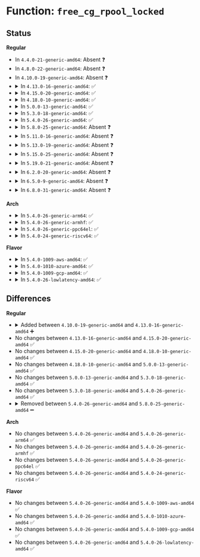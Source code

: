 # Function: <code>free_cg_rpool_locked</code>

## Status
<b>Regular</b>
<ul>
<li>
In <code>4.4.0-21-generic-amd64</code>: Absent ❓
</li>
<li>
In <code>4.8.0-22-generic-amd64</code>: Absent ❓
</li>
<li>
In <code>4.10.0-19-generic-amd64</code>: Absent ❓
</li>
<li>
<details>
<summary>In <code>4.13.0-16-generic-amd64</code>: ✅</summary>

```c
void free_cg_rpool_locked(struct rdmacg_resource_pool * rpool)
```

```json
{
  "name": "free_cg_rpool_locked",
  "collision_type": "Unique Static",
  "inline_type": "No",
  "funcs": [
    {
      "addr": 18446744071580072464,
      "name": "free_cg_rpool_locked",
      "external": false,
      "loc": "kernel/cgroup/rdma.c:106",
      "file": "kernel/cgroup/rdma.c",
      "inline": "seen, unknown",
      "caller_inline": [],
      "caller_func": [
        "kernel/cgroup/rdma.c:rdmacg_resource_set_max",
        "kernel/cgroup/rdma.c:rdmacg_unregister_device",
        "kernel/cgroup/rdma.c:rdmacg_uncharge_hierarchy"
      ]
    }
  ],
  "symbols": [
    {
      "addr": 18446744071580072464,
      "name": "free_cg_rpool_locked",
      "section": ".text",
      "bind": "STB_LOCAL",
      "size": 82
    }
  ]
}
```
</details>
</li>
<li>
<details>
<summary>In <code>4.15.0-20-generic-amd64</code>: ✅</summary>

```c
void free_cg_rpool_locked(struct rdmacg_resource_pool * rpool)
```

```json
{
  "name": "free_cg_rpool_locked",
  "collision_type": "Unique Static",
  "inline_type": "No",
  "funcs": [
    {
      "addr": 18446744071580125200,
      "name": "free_cg_rpool_locked",
      "external": false,
      "loc": "kernel/cgroup/rdma.c:106",
      "file": "kernel/cgroup/rdma.c",
      "inline": "seen, unknown",
      "caller_inline": [],
      "caller_func": [
        "kernel/cgroup/rdma.c:rdmacg_resource_set_max",
        "kernel/cgroup/rdma.c:rdmacg_unregister_device",
        "kernel/cgroup/rdma.c:rdmacg_uncharge_hierarchy"
      ]
    }
  ],
  "symbols": [
    {
      "addr": 18446744071580125200,
      "name": "free_cg_rpool_locked",
      "section": ".text",
      "bind": "STB_LOCAL",
      "size": 82
    }
  ]
}
```
</details>
</li>
<li>
<details>
<summary>In <code>4.18.0-10-generic-amd64</code>: ✅</summary>

```c
void free_cg_rpool_locked(struct rdmacg_resource_pool * rpool)
```

```json
{
  "name": "free_cg_rpool_locked",
  "collision_type": "Unique Static",
  "inline_type": "No",
  "funcs": [
    {
      "addr": 18446744071580184880,
      "name": "free_cg_rpool_locked",
      "external": false,
      "loc": "kernel/cgroup/rdma.c:106",
      "file": "kernel/cgroup/rdma.c",
      "inline": "seen, unknown",
      "caller_inline": [],
      "caller_func": [
        "kernel/cgroup/rdma.c:rdmacg_resource_set_max",
        "kernel/cgroup/rdma.c:rdmacg_unregister_device",
        "kernel/cgroup/rdma.c:rdmacg_uncharge_hierarchy"
      ]
    }
  ],
  "symbols": [
    {
      "addr": 18446744071580184880,
      "name": "free_cg_rpool_locked",
      "section": ".text",
      "bind": "STB_LOCAL",
      "size": 82
    }
  ]
}
```
</details>
</li>
<li>
<details>
<summary>In <code>5.0.0-13-generic-amd64</code>: ✅</summary>

```c
void free_cg_rpool_locked(struct rdmacg_resource_pool * rpool)
```

```json
{
  "name": "free_cg_rpool_locked",
  "collision_type": "Unique Static",
  "inline_type": "No",
  "funcs": [
    {
      "addr": 18446744071580232880,
      "name": "free_cg_rpool_locked",
      "external": false,
      "loc": "kernel/cgroup/rdma.c:106",
      "file": "kernel/cgroup/rdma.c",
      "inline": "seen, unknown",
      "caller_inline": [],
      "caller_func": [
        "kernel/cgroup/rdma.c:rdmacg_resource_set_max",
        "kernel/cgroup/rdma.c:rdmacg_unregister_device",
        "kernel/cgroup/rdma.c:rdmacg_uncharge_hierarchy"
      ]
    }
  ],
  "symbols": [
    {
      "addr": 18446744071580232880,
      "name": "free_cg_rpool_locked",
      "section": ".text",
      "bind": "STB_LOCAL",
      "size": 82
    }
  ]
}
```
</details>
</li>
<li>
<details>
<summary>In <code>5.3.0-18-generic-amd64</code>: ✅</summary>

```c
void free_cg_rpool_locked(struct rdmacg_resource_pool * rpool)
```

```json
{
  "name": "free_cg_rpool_locked",
  "collision_type": "Unique Static",
  "inline_type": "No",
  "funcs": [
    {
      "addr": 18446744071580283648,
      "name": "free_cg_rpool_locked",
      "external": false,
      "loc": "kernel/cgroup/rdma.c:103",
      "file": "kernel/cgroup/rdma.c",
      "inline": "seen, unknown",
      "caller_inline": [],
      "caller_func": [
        "kernel/cgroup/rdma.c:rdmacg_resource_set_max",
        "kernel/cgroup/rdma.c:rdmacg_unregister_device",
        "kernel/cgroup/rdma.c:rdmacg_uncharge_hierarchy"
      ]
    }
  ],
  "symbols": [
    {
      "addr": 18446744071580283648,
      "name": "free_cg_rpool_locked",
      "section": ".text",
      "bind": "STB_LOCAL",
      "size": 82
    }
  ]
}
```
</details>
</li>
<li>
<details>
<summary>In <code>5.4.0-26-generic-amd64</code>: ✅</summary>

```c
void free_cg_rpool_locked(struct rdmacg_resource_pool * rpool)
```

```json
{
  "name": "free_cg_rpool_locked",
  "collision_type": "Unique Static",
  "inline_type": "No",
  "funcs": [
    {
      "addr": 18446744071580331872,
      "name": "free_cg_rpool_locked",
      "external": false,
      "loc": "kernel/cgroup/rdma.c:103",
      "file": "kernel/cgroup/rdma.c",
      "inline": "seen, unknown",
      "caller_inline": [],
      "caller_func": [
        "kernel/cgroup/rdma.c:rdmacg_resource_set_max",
        "kernel/cgroup/rdma.c:rdmacg_unregister_device",
        "kernel/cgroup/rdma.c:rdmacg_uncharge_hierarchy"
      ]
    }
  ],
  "symbols": [
    {
      "addr": 18446744071580331872,
      "name": "free_cg_rpool_locked",
      "section": ".text",
      "bind": "STB_LOCAL",
      "size": 82
    }
  ]
}
```
</details>
</li>
<li>
<details>
<summary>In <code>5.8.0-25-generic-amd64</code>: Absent ❓</summary>

```json
{
  "name": "free_cg_rpool_locked",
  "collision_type": "Unique Static",
  "inline_type": "Full",
  "funcs": [
    {
      "addr": 18446744071580405727,
      "name": "free_cg_rpool_locked",
      "external": false,
      "loc": "kernel/cgroup/rdma.c:103",
      "file": "kernel/cgroup/rdma.c",
      "inline": "not declared, inlined",
      "caller_inline": [
        "kernel/cgroup/rdma.c:rdmacg_resource_set_max",
        "kernel/cgroup/rdma.c:rdmacg_unregister_device",
        "kernel/cgroup/rdma.c:rdmacg_uncharge_hierarchy"
      ],
      "caller_func": []
    }
  ],
  "symbols": []
}
```
</details>
</li>
<li>
<details>
<summary>In <code>5.11.0-16-generic-amd64</code>: Absent ❓</summary>

```json
{
  "name": "free_cg_rpool_locked",
  "collision_type": "Unique Static",
  "inline_type": "Full",
  "funcs": [
    {
      "addr": 18446744071580393023,
      "name": "free_cg_rpool_locked",
      "external": false,
      "loc": "kernel/cgroup/rdma.c:103",
      "file": "kernel/cgroup/rdma.c",
      "inline": "not declared, inlined",
      "caller_inline": [
        "kernel/cgroup/rdma.c:rdmacg_resource_set_max",
        "kernel/cgroup/rdma.c:rdmacg_unregister_device",
        "kernel/cgroup/rdma.c:rdmacg_uncharge_hierarchy"
      ],
      "caller_func": []
    }
  ],
  "symbols": []
}
```
</details>
</li>
<li>
<details>
<summary>In <code>5.13.0-19-generic-amd64</code>: Absent ❓</summary>

```json
{
  "name": "free_cg_rpool_locked",
  "collision_type": "Unique Static",
  "inline_type": "Full",
  "funcs": [
    {
      "addr": 18446744071580395947,
      "name": "free_cg_rpool_locked",
      "external": false,
      "loc": "kernel/cgroup/rdma.c:103",
      "file": "kernel/cgroup/rdma.c",
      "inline": "not declared, inlined",
      "caller_inline": [
        "kernel/cgroup/rdma.c:rdmacg_resource_set_max",
        "kernel/cgroup/rdma.c:rdmacg_unregister_device",
        "kernel/cgroup/rdma.c:rdmacg_uncharge_hierarchy"
      ],
      "caller_func": []
    }
  ],
  "symbols": []
}
```
</details>
</li>
<li>
<details>
<summary>In <code>5.15.0-25-generic-amd64</code>: Absent ❓</summary>

```json
{
  "name": "free_cg_rpool_locked",
  "collision_type": "Unique Static",
  "inline_type": "Full",
  "funcs": [
    {
      "addr": 18446744071580558139,
      "name": "free_cg_rpool_locked",
      "external": false,
      "loc": "kernel/cgroup/rdma.c:103",
      "file": "kernel/cgroup/rdma.c",
      "inline": "not declared, inlined",
      "caller_inline": [
        "kernel/cgroup/rdma.c:rdmacg_resource_set_max",
        "kernel/cgroup/rdma.c:rdmacg_unregister_device",
        "kernel/cgroup/rdma.c:rdmacg_uncharge_hierarchy"
      ],
      "caller_func": []
    }
  ],
  "symbols": []
}
```
</details>
</li>
<li>
<details>
<summary>In <code>5.19.0-21-generic-amd64</code>: Absent ❓</summary>

```json
{
  "name": "free_cg_rpool_locked",
  "collision_type": "Unique Static",
  "inline_type": "Full",
  "funcs": [
    {
      "addr": 18446744071580757344,
      "name": "free_cg_rpool_locked",
      "external": false,
      "loc": "kernel/cgroup/rdma.c:103",
      "file": "kernel/cgroup/rdma.c",
      "inline": "not declared, inlined",
      "caller_inline": [
        "kernel/cgroup/rdma.c:rdmacg_resource_set_max",
        "kernel/cgroup/rdma.c:rdmacg_unregister_device",
        "kernel/cgroup/rdma.c:rdmacg_uncharge_hierarchy"
      ],
      "caller_func": []
    }
  ],
  "symbols": []
}
```
</details>
</li>
<li>
<details>
<summary>In <code>6.2.0-20-generic-amd64</code>: Absent ❓</summary>

```json
{
  "name": "free_cg_rpool_locked",
  "collision_type": "Unique Static",
  "inline_type": "Full",
  "funcs": [
    {
      "addr": 18446744071581035640,
      "name": "free_cg_rpool_locked",
      "external": false,
      "loc": "kernel/cgroup/rdma.c:103",
      "file": "kernel/cgroup/rdma.c",
      "inline": "not declared, inlined",
      "caller_inline": [
        "kernel/cgroup/rdma.c:rdmacg_resource_set_max",
        "kernel/cgroup/rdma.c:rdmacg_unregister_device",
        "kernel/cgroup/rdma.c:rdmacg_uncharge_hierarchy"
      ],
      "caller_func": []
    }
  ],
  "symbols": []
}
```
</details>
</li>
<li>
<details>
<summary>In <code>6.5.0-9-generic-amd64</code>: Absent ❓</summary>

```json
{
  "name": "free_cg_rpool_locked",
  "collision_type": "Unique Static",
  "inline_type": "Full",
  "funcs": [
    {
      "addr": 18446744071581124036,
      "name": "free_cg_rpool_locked",
      "external": false,
      "loc": "kernel/cgroup/rdma.c:103",
      "file": "kernel/cgroup/rdma.c",
      "inline": "not declared, inlined",
      "caller_inline": [
        "kernel/cgroup/rdma.c:rdmacg_resource_set_max",
        "kernel/cgroup/rdma.c:rdmacg_unregister_device",
        "kernel/cgroup/rdma.c:rdmacg_uncharge_hierarchy"
      ],
      "caller_func": []
    }
  ],
  "symbols": []
}
```
</details>
</li>
<li>
<details>
<summary>In <code>6.8.0-31-generic-amd64</code>: Absent ❓</summary>

```json
{
  "name": "free_cg_rpool_locked",
  "collision_type": "Unique Static",
  "inline_type": "Full",
  "funcs": [
    {
      "addr": 18446744071581222483,
      "name": "free_cg_rpool_locked",
      "external": false,
      "loc": "kernel/cgroup/rdma.c:103",
      "file": "kernel/cgroup/rdma.c",
      "inline": "not declared, inlined",
      "caller_inline": [
        "kernel/cgroup/rdma.c:rdmacg_resource_set_max",
        "kernel/cgroup/rdma.c:rdmacg_unregister_device",
        "kernel/cgroup/rdma.c:rdmacg_uncharge_hierarchy"
      ],
      "caller_func": []
    }
  ],
  "symbols": []
}
```
</details>
</li>
</ul>
<b>Arch</b>
<ul>
<li>
<details>
<summary>In <code>5.4.0-26-generic-arm64</code>: ✅</summary>

```c
void free_cg_rpool_locked(struct rdmacg_resource_pool * rpool)
```

```json
{
  "name": "free_cg_rpool_locked",
  "collision_type": "Unique Static",
  "inline_type": "No",
  "funcs": [
    {
      "addr": 18446603336491594048,
      "name": "free_cg_rpool_locked",
      "external": false,
      "loc": "kernel/cgroup/rdma.c:103",
      "file": "kernel/cgroup/rdma.c",
      "inline": "seen, unknown",
      "caller_inline": [],
      "caller_func": [
        "kernel/cgroup/rdma.c:rdmacg_resource_set_max",
        "kernel/cgroup/rdma.c:rdmacg_unregister_device",
        "kernel/cgroup/rdma.c:rdmacg_uncharge_hierarchy"
      ]
    }
  ],
  "symbols": [
    {
      "addr": 18446603336491594048,
      "name": "free_cg_rpool_locked",
      "section": ".text",
      "bind": "STB_LOCAL",
      "size": 92
    }
  ]
}
```
</details>
</li>
<li>
<details>
<summary>In <code>5.4.0-26-generic-armhf</code>: ✅</summary>

```c
void free_cg_rpool_locked(struct rdmacg_resource_pool * rpool)
```

```json
{
  "name": "free_cg_rpool_locked",
  "collision_type": "Unique Static",
  "inline_type": "No",
  "funcs": [
    {
      "addr": 3225553608,
      "name": "free_cg_rpool_locked",
      "external": false,
      "loc": "kernel/cgroup/rdma.c:103",
      "file": "kernel/cgroup/rdma.c",
      "inline": "seen, unknown",
      "caller_inline": [],
      "caller_func": [
        "kernel/cgroup/rdma.c:rdmacg_resource_set_max",
        "kernel/cgroup/rdma.c:rdmacg_unregister_device",
        "kernel/cgroup/rdma.c:rdmacg_uncharge_hierarchy"
      ]
    }
  ],
  "symbols": [
    {
      "addr": 3225553608,
      "name": "free_cg_rpool_locked",
      "section": ".text",
      "bind": "STB_LOCAL",
      "size": 84
    }
  ]
}
```
</details>
</li>
<li>
<details>
<summary>In <code>5.4.0-26-generic-ppc64el</code>: ✅</summary>

```c
void free_cg_rpool_locked(struct rdmacg_resource_pool * rpool)
```

```json
{
  "name": "free_cg_rpool_locked",
  "collision_type": "Unique Static",
  "inline_type": "No",
  "funcs": [
    {
      "addr": 13835058055284577216,
      "name": "free_cg_rpool_locked",
      "external": false,
      "loc": "kernel/cgroup/rdma.c:103",
      "file": "kernel/cgroup/rdma.c",
      "inline": "seen, unknown",
      "caller_inline": [],
      "caller_func": [
        "kernel/cgroup/rdma.c:rdmacg_resource_set_max",
        "kernel/cgroup/rdma.c:rdmacg_unregister_device",
        "kernel/cgroup/rdma.c:rdmacg_uncharge_hierarchy"
      ]
    }
  ],
  "symbols": [
    {
      "addr": 13835058055284577216,
      "name": "free_cg_rpool_locked",
      "section": ".text",
      "bind": "STB_LOCAL",
      "size": 140
    }
  ]
}
```
</details>
</li>
<li>
<details>
<summary>In <code>5.4.0-24-generic-riscv64</code>: ✅</summary>

```c
void free_cg_rpool_locked(struct rdmacg_resource_pool * rpool)
```

```json
{
  "name": "free_cg_rpool_locked",
  "collision_type": "Unique Static",
  "inline_type": "No",
  "funcs": [
    {
      "addr": 18446743936271999556,
      "name": "free_cg_rpool_locked",
      "external": false,
      "loc": "kernel/cgroup/rdma.c:103",
      "file": "kernel/cgroup/rdma.c",
      "inline": "seen, unknown",
      "caller_inline": [],
      "caller_func": [
        "kernel/cgroup/rdma.c:rdmacg_resource_set_max",
        "kernel/cgroup/rdma.c:rdmacg_unregister_device",
        "kernel/cgroup/rdma.c:rdmacg_uncharge_hierarchy"
      ]
    }
  ],
  "symbols": [
    {
      "addr": 18446743936271999556,
      "name": "free_cg_rpool_locked",
      "section": ".text",
      "bind": "STB_LOCAL",
      "size": 74
    }
  ]
}
```
</details>
</li>
</ul>
<b>Flavor</b>
<ul>
<li>
<details>
<summary>In <code>5.4.0-1009-aws-amd64</code>: ✅</summary>

```c
void free_cg_rpool_locked(struct rdmacg_resource_pool * rpool)
```

```json
{
  "name": "free_cg_rpool_locked",
  "collision_type": "Unique Static",
  "inline_type": "No",
  "funcs": [
    {
      "addr": 18446744071580300672,
      "name": "free_cg_rpool_locked",
      "external": false,
      "loc": "kernel/cgroup/rdma.c:103",
      "file": "kernel/cgroup/rdma.c",
      "inline": "seen, unknown",
      "caller_inline": [],
      "caller_func": [
        "kernel/cgroup/rdma.c:rdmacg_resource_set_max",
        "kernel/cgroup/rdma.c:rdmacg_unregister_device",
        "kernel/cgroup/rdma.c:rdmacg_uncharge_hierarchy"
      ]
    }
  ],
  "symbols": [
    {
      "addr": 18446744071580300672,
      "name": "free_cg_rpool_locked",
      "section": ".text",
      "bind": "STB_LOCAL",
      "size": 82
    }
  ]
}
```
</details>
</li>
<li>
<details>
<summary>In <code>5.4.0-1010-azure-amd64</code>: ✅</summary>

```c
void free_cg_rpool_locked(struct rdmacg_resource_pool * rpool)
```

```json
{
  "name": "free_cg_rpool_locked",
  "collision_type": "Unique Static",
  "inline_type": "No",
  "funcs": [
    {
      "addr": 18446744071580248016,
      "name": "free_cg_rpool_locked",
      "external": false,
      "loc": "kernel/cgroup/rdma.c:103",
      "file": "kernel/cgroup/rdma.c",
      "inline": "seen, unknown",
      "caller_inline": [],
      "caller_func": [
        "kernel/cgroup/rdma.c:rdmacg_resource_set_max",
        "kernel/cgroup/rdma.c:rdmacg_unregister_device",
        "kernel/cgroup/rdma.c:rdmacg_uncharge_hierarchy"
      ]
    }
  ],
  "symbols": [
    {
      "addr": 18446744071580248016,
      "name": "free_cg_rpool_locked",
      "section": ".text",
      "bind": "STB_LOCAL",
      "size": 82
    }
  ]
}
```
</details>
</li>
<li>
<details>
<summary>In <code>5.4.0-1009-gcp-amd64</code>: ✅</summary>

```c
void free_cg_rpool_locked(struct rdmacg_resource_pool * rpool)
```

```json
{
  "name": "free_cg_rpool_locked",
  "collision_type": "Unique Static",
  "inline_type": "No",
  "funcs": [
    {
      "addr": 18446744071580291920,
      "name": "free_cg_rpool_locked",
      "external": false,
      "loc": "kernel/cgroup/rdma.c:103",
      "file": "kernel/cgroup/rdma.c",
      "inline": "seen, unknown",
      "caller_inline": [],
      "caller_func": [
        "kernel/cgroup/rdma.c:rdmacg_resource_set_max",
        "kernel/cgroup/rdma.c:rdmacg_unregister_device",
        "kernel/cgroup/rdma.c:rdmacg_uncharge_hierarchy"
      ]
    }
  ],
  "symbols": [
    {
      "addr": 18446744071580291920,
      "name": "free_cg_rpool_locked",
      "section": ".text",
      "bind": "STB_LOCAL",
      "size": 82
    }
  ]
}
```
</details>
</li>
<li>
<details>
<summary>In <code>5.4.0-26-lowlatency-amd64</code>: ✅</summary>

```c
void free_cg_rpool_locked(struct rdmacg_resource_pool * rpool)
```

```json
{
  "name": "free_cg_rpool_locked",
  "collision_type": "Unique Static",
  "inline_type": "No",
  "funcs": [
    {
      "addr": 18446744071580346272,
      "name": "free_cg_rpool_locked",
      "external": false,
      "loc": "kernel/cgroup/rdma.c:103",
      "file": "kernel/cgroup/rdma.c",
      "inline": "seen, unknown",
      "caller_inline": [],
      "caller_func": [
        "kernel/cgroup/rdma.c:rdmacg_resource_set_max",
        "kernel/cgroup/rdma.c:rdmacg_unregister_device",
        "kernel/cgroup/rdma.c:rdmacg_uncharge_hierarchy"
      ]
    }
  ],
  "symbols": [
    {
      "addr": 18446744071580346272,
      "name": "free_cg_rpool_locked",
      "section": ".text",
      "bind": "STB_LOCAL",
      "size": 82
    }
  ]
}
```
</details>
</li>
</ul>

## Differences
<b>Regular</b>
<ul>
<li>
<details>
<summary>Added between <code>4.10.0-19-generic-amd64</code> and <code>4.13.0-16-generic-amd64</code> ➕</summary>

```c
void free_cg_rpool_locked(struct rdmacg_resource_pool * rpool)
```
</details>
</li>
<li>
No changes between <code>4.13.0-16-generic-amd64</code> and <code>4.15.0-20-generic-amd64</code> ✅
</li>
<li>
No changes between <code>4.15.0-20-generic-amd64</code> and <code>4.18.0-10-generic-amd64</code> ✅
</li>
<li>
No changes between <code>4.18.0-10-generic-amd64</code> and <code>5.0.0-13-generic-amd64</code> ✅
</li>
<li>
No changes between <code>5.0.0-13-generic-amd64</code> and <code>5.3.0-18-generic-amd64</code> ✅
</li>
<li>
No changes between <code>5.3.0-18-generic-amd64</code> and <code>5.4.0-26-generic-amd64</code> ✅
</li>
<li>
<details>
<summary>Removed between <code>5.4.0-26-generic-amd64</code> and <code>5.8.0-25-generic-amd64</code> ➖</summary>

```c
void free_cg_rpool_locked(struct rdmacg_resource_pool * rpool)
```
</details>
</li>
</ul>
<b>Arch</b>
<ul>
<li>
No changes between <code>5.4.0-26-generic-amd64</code> and <code>5.4.0-26-generic-arm64</code> ✅
</li>
<li>
No changes between <code>5.4.0-26-generic-amd64</code> and <code>5.4.0-26-generic-armhf</code> ✅
</li>
<li>
No changes between <code>5.4.0-26-generic-amd64</code> and <code>5.4.0-26-generic-ppc64el</code> ✅
</li>
<li>
No changes between <code>5.4.0-26-generic-amd64</code> and <code>5.4.0-24-generic-riscv64</code> ✅
</li>
</ul>
<b>Flavor</b>
<ul>
<li>
No changes between <code>5.4.0-26-generic-amd64</code> and <code>5.4.0-1009-aws-amd64</code> ✅
</li>
<li>
No changes between <code>5.4.0-26-generic-amd64</code> and <code>5.4.0-1010-azure-amd64</code> ✅
</li>
<li>
No changes between <code>5.4.0-26-generic-amd64</code> and <code>5.4.0-1009-gcp-amd64</code> ✅
</li>
<li>
No changes between <code>5.4.0-26-generic-amd64</code> and <code>5.4.0-26-lowlatency-amd64</code> ✅
</li>
</ul>
